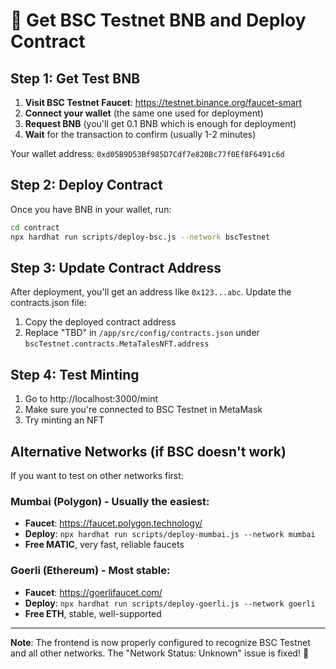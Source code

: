 # 🚀 Get BSC Testnet BNB and Deploy Contract

## Step 1: Get Test BNB

1. **Visit BSC Testnet Faucet**: https://testnet.binance.org/faucet-smart
2. **Connect your wallet** (the same one used for deployment)
3. **Request BNB** (you'll get 0.1 BNB which is enough for deployment)
4. **Wait** for the transaction to confirm (usually 1-2 minutes)

Your wallet address: `0xd05B9D53Bf985D7Cdf7e820Bc77f0Ef8F6491c6d`

## Step 2: Deploy Contract

Once you have BNB in your wallet, run:

```bash
cd contract
npx hardhat run scripts/deploy-bsc.js --network bscTestnet
```

## Step 3: Update Contract Address

After deployment, you'll get an address like `0x123...abc`. Update the contracts.json file:

1. Copy the deployed contract address
2. Replace "TBD" in `/app/src/config/contracts.json` under `bscTestnet.contracts.MetaTalesNFT.address`

## Step 4: Test Minting

1. Go to http://localhost:3000/mint
2. Make sure you're connected to BSC Testnet in MetaMask
3. Try minting an NFT

## Alternative Networks (if BSC doesn't work)

If you want to test on other networks first:

### Mumbai (Polygon) - Usually the easiest:
- **Faucet**: https://faucet.polygon.technology/
- **Deploy**: `npx hardhat run scripts/deploy-mumbai.js --network mumbai`
- **Free MATIC**, very fast, reliable faucets

### Goerli (Ethereum) - Most stable:
- **Faucet**: https://goerlifaucet.com/
- **Deploy**: `npx hardhat run scripts/deploy-goerli.js --network goerli`
- **Free ETH**, stable, well-supported

---

**Note**: The frontend is now properly configured to recognize BSC Testnet and all other networks. The "Network Status: Unknown" issue is fixed! 🎉